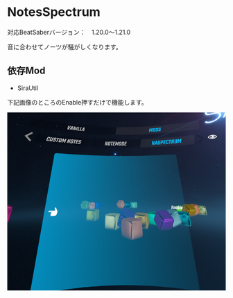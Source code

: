 # NotesSpectrum

対応BeatSaberバージョン：　1.20.0～1.21.0

音に合わせてノーツが騒がしくなります。

## 依存Mod

- SiraUtil

下記画像のところのEnable押すだけで機能します。

![NotesSpectrum](https://raw.githubusercontent.com/nullpon16tera/nullpon16tera.github.io/master/NotesSpectrum/notes-spectrum.png "NotesSpcetrum")
